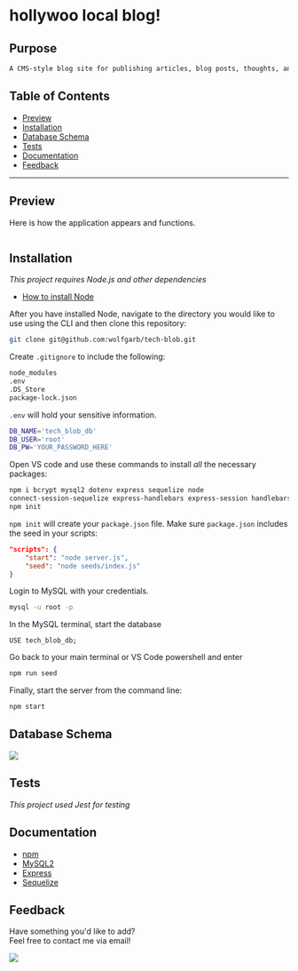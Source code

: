 # hollywoo local blog!

## Purpose

```md
A CMS-style blog site for publishing articles, blog posts, thoughts, and opinions.
```

## Table of Contents

- [Preview](#Preview)
- [Installation](#Installation)
- [Database Schema](#Database-Schema)
- [Tests](#Tests)
- [Documentation](#Documentation)
- [Feedback](#Feedback)

---

## Preview

Here is how the application appears and functions.

<img src='' />

## Installation

_This project requires Node.js and other dependencies_

- [How to install Node](https://docs.npmjs.com/downloading-and-installing-node-js-and-npm)

After you have installed Node, navigate to the directory you would like to use using the CLI and then clone this repository:

```bash
git clone git@github.com:wolfgarb/tech-blob.git
```

Create `.gitignore` to include the following:

```bash
node_modules
.env
.DS_Store
package-lock.json
```

`.env` will hold your sensitive information.

```bash
DB_NAME='tech_blob_db'
DB_USER='root'
DB_PW='YOUR_PASSWORD_HERE'
```

Open VS code and use these commands to install _all_ the necessary packages:

```bash
npm i bcrypt mysql2 dotenv express sequelize node
connect-session-sequelize express-handlebars express-session handlebars
npm init
```

`npm init` will create your `package.json` file.
Make sure `package.json` includes the seed in your scripts:

```json
"scripts": {
    "start": "node server.js",
    "seed": "node seeds/index.js"
}
```

Login to MySQL with your credentials.

```bash
mysql -u root -p
```

In the MySQL terminal, start the database

```mysql
USE tech_blob_db;
```

Go back to your main terminal or VS Code powershell and enter

```bash
npm run seed
```

Finally, start the server from the command line:

```bash
npm start
```

## Database Schema

<img src='images\db-schema.png' />

## Tests

_This project used Jest for testing_

## Documentation

- [npm](https://docs.npmjs.com/)
- [MySQL2](https://www.npmjs.com/package/mysql2)
- [Express](https://expressjs.com/en/4x/api.html)
- [Sequelize](https://sequelize.org/master/)

## Feedback

Have something you'd like to add?<br>
Feel free to contact me via email!<br>

<a href="mailto:sraewolfskill@gmail.com">
  <img src="https://img.shields.io/badge/Gmail-D14836?style=for-the-badge&logo=gmail&logoColor=white" />
 </a>
